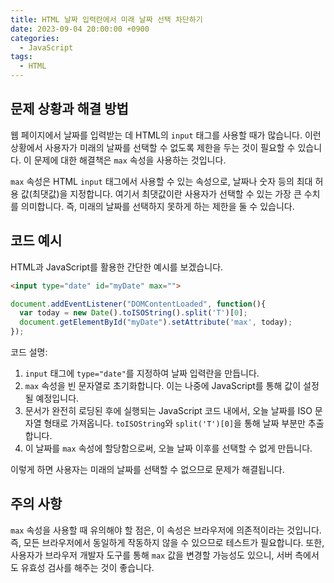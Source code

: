 ```yaml
---
title: HTML 날짜 입력란에서 미래 날짜 선택 차단하기
date: 2023-09-04 20:00:00 +0900
categories:
  - JavaScript
tags:
  - HTML
---
```


## 문제 상황과 해결 방법

웹 페이지에서 날짜를 입력받는 데 HTML의 `input` 태그를 사용할 때가 많습니다. 이런 상황에서 사용자가 미래의 날짜를 선택할 수 없도록 제한을 두는 것이 필요할 수 있습니다. 이 문제에 대한 해결책은 `max` 속성을 사용하는 것입니다. 

`max` 속성은 HTML `input` 태그에서 사용할 수 있는 속성으로, 날짜나 숫자 등의 최대 허용 값(최댓값)을 지정합니다. 여기서 최댓값이란 사용자가 선택할 수 있는 가장 큰 수치를 의미합니다. 즉, 미래의 날짜를 선택하지 못하게 하는 제한을 둘 수 있습니다.

## 코드 예시

HTML과 JavaScript를 활용한 간단한 예시를 보겠습니다.

```html
<input type="date" id="myDate" max="">
```

```javascript
document.addEventListener("DOMContentLoaded", function(){
  var today = new Date().toISOString().split('T')[0];
  document.getElementById("myDate").setAttribute('max', today);
});
```

코드 설명:

1. `input` 태그에 `type="date"`를 지정하여 날짜 입력란을 만듭니다.
2. `max` 속성을 빈 문자열로 초기화합니다. 이는 나중에 JavaScript를 통해 값이 설정될 예정입니다.
3. 문서가 완전히 로딩된 후에 실행되는 JavaScript 코드 내에서, 오늘 날짜를 ISO 문자열 형태로 가져옵니다. `toISOString`와 `split('T')[0]`을 통해 날짜 부분만 추출합니다.
4. 이 날짜를 `max` 속성에 할당함으로써, 오늘 날짜 이후를 선택할 수 없게 만듭니다.

이렇게 하면 사용자는 미래의 날짜를 선택할 수 없으므로 문제가 해결됩니다. 

## 주의 사항

`max` 속성을 사용할 때 유의해야 할 점은, 이 속성은 브라우저에 의존적이라는 것입니다. 즉, 모든 브라우저에서 동일하게 작동하지 않을 수 있으므로 테스트가 필요합니다. 또한, 사용자가 브라우저 개발자 도구를 통해 `max` 값을 변경할 가능성도 있으니, 서버 측에서도 유효성 검사를 해주는 것이 좋습니다.